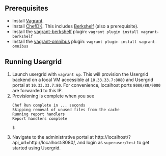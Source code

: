 
## Prerequisites
* Install [Vagrant](http://docs.vagrantup.com/v2/installation/).
* Install [ChefDK](https://downloads.chef.io/chef-dk/).  This includes  [Berkshelf](http://berkshelf.com/) (also a prerequisite).
* Install the [vagrant-berkshelf](https://github.com/berkshelf/vagrant-berkshelf) plugin: `vagrant plugin install vagrant-berkshelf`
* Install the [vagrant-omnibus](https://github.com/chef/vagrant-omnibus) plugin: `vagrant plugin install vagrant-omnibus`

## Running Usergrid
1. Launch usergrid with `vagrant up`.  This will provision the Usergrid backend on a local VM accessible at `10.33.33.7:8080` and Usergrid portal at `10.33.33.7:80`.  For convenience, localhost ports `8080/80/9000` are forwarded to this IP.
2. Provisioning is complete when you see
   ```
   Chef Run complete in ... seconds
   Skipping removal of unused files from the cache
   Running report handlers
   Report handlers complete

   $
   ```
2. Navigate to the administrative portal at http://localhost/?api_url=http://localhost:8080/, and login as `superuser/test` to get started using Usergrid.
